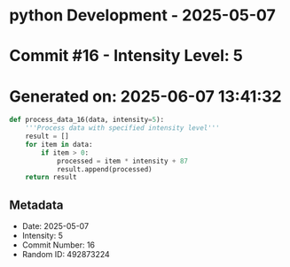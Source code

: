 ﻿# python Development - 2025-05-07
# Commit #16 - Intensity Level: 5
# Generated on: 2025-06-07 13:41:32
```python
def process_data_16(data, intensity=5):
    '''Process data with specified intensity level'''
    result = []
    for item in data:
        if item > 0:
            processed = item * intensity + 87
            result.append(processed)
    return result
```
## Metadata
- Date: 2025-05-07
- Intensity: 5
- Commit Number: 16
- Random ID: 492873224
